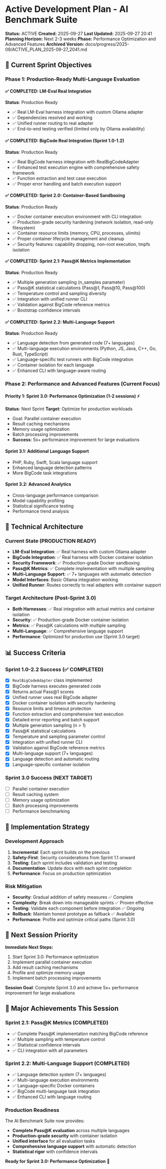 # Active Development Plan - AI Benchmark Suite
**Status:** ACTIVE
**Created:** 2025-09-27
**Last Updated:** 2025-09-27 20:41
**Planning Horizon:** Next 2-3 weeks
**Phase:** Performance Optimization and Advanced Features
**Archived Version:** docs/progress/2025-09/ACTIVE_PLAN_2025-09-27_2041.md

## 🎯 Current Sprint Objectives

### Phase 1: Production-Ready Multi-Language Evaluation

#### ✅ COMPLETED: LM-Eval Real Integration
**Status**: Production Ready
- ✅ Real LM-Eval harness integration with custom Ollama adapter
- ✅ Dependencies resolved and working
- ✅ Unified runner routing to real adapter
- ✅ End-to-end testing verified (limited only by Ollama availability)

#### ✅ COMPLETED: BigCode Real Integration (Sprint 1.0-1.2)
**Status**: Production Ready
- ✅ Real BigCode harness integration with RealBigCodeAdapter
- ✅ Enhanced test execution engine with comprehensive safety framework
- ✅ Function extraction and test case execution
- ✅ Proper error handling and batch execution support

#### ✅ COMPLETED: Sprint 2.0: Container-Based Sandboxing
**Status**: Production Ready
- ✅ Docker container execution environment with CLI integration
- ✅ Production-grade security hardening (network isolation, read-only filesystem)
- ✅ Container resource limits (memory, CPU, processes, ulimits)
- ✅ Proper container lifecycle management and cleanup
- ✅ Security features: capability dropping, non-root execution, tmpfs isolation

#### ✅ COMPLETED: Sprint 2.1: Pass@K Metrics Implementation
**Status**: Production Ready
- ✅ Multiple generation sampling (n_samples parameter)
- ✅ Pass@K statistical calculations (Pass@1, Pass@10, Pass@100)
- ✅ Temperature control and sampling diversity
- ✅ Integration with unified runner CLI
- ✅ Validation against BigCode reference metrics
- ✅ Bootstrap confidence intervals

#### ✅ COMPLETED: Sprint 2.2: Multi-Language Support
**Status**: Production Ready
- ✅ Language detection from generated code (7+ languages)
- ✅ Multi-language execution environments (Python, JS, Java, C++, Go, Rust, TypeScript)
- ✅ Language-specific test runners with BigCode integration
- ✅ Container isolation for each language
- ✅ Enhanced CLI with language-aware routing

### Phase 2: Performance and Advanced Features (Current Focus)

#### Priority 1: Sprint 3.0: Performance Optimization (1-2 sessions) ⚡
**Status**: Next Sprint
**Target**: Optimize for production workloads
- Goal: Parallel container execution
- Result caching mechanisms
- Memory usage optimization
- Batch processing improvements
- **Success**: 5x+ performance improvement for large evaluations

#### Sprint 3.1: Additional Language Support
- PHP, Ruby, Swift, Scala language support
- Enhanced language detection patterns
- More BigCode task integrations

#### Sprint 3.2: Advanced Analytics
- Cross-language performance comparison
- Model capability profiling
- Statistical significance testing
- Performance trend analysis

## 🔧 Technical Architecture

### Current State (PRODUCTION READY)
- **LM-Eval Integration**: ✅ Real harness with custom Ollama adapter
- **BigCode Integration**: ✅ Real harness with Docker container isolation
- **Security Framework**: ✅ Production-grade Docker sandboxing
- **Pass@K Metrics**: ✅ Complete implementation with multiple sampling
- **Multi-Language Support**: ✅ 7+ languages with automatic detection
- **Model Interfaces**: Basic Ollama integration working
- **Unified Runner**: Routes correctly to real adapters with container support

### Target Architecture (Post-Sprint 3.0)
- **Both Harnesses**: ✅ Real integration with actual metrics and container isolation
- **Security**: ✅ Production-grade Docker container isolation
- **Metrics**: ✅ Pass@K calculations with multiple sampling
- **Multi-Language**: ✅ Comprehensive language support
- **Performance**: Optimized for production use (Sprint 3.0 target)

## 📊 Success Criteria

### Sprint 1.0-2.2 Success (✅ COMPLETED)
- [x] `RealBigCodeAdapter` class implemented
- [x] BigCode harness executes generated code
- [x] Returns actual Pass@1 scores
- [x] Unified runner uses real BigCode adapter
- [x] Docker container isolation with security hardening
- [x] Resource limits and timeout protection
- [x] Function extraction and comprehensive test execution
- [x] Detailed error reporting and batch support
- [x] Multiple generation sampling (n > 1)
- [x] Pass@K statistical calculations
- [x] Temperature and sampling parameter control
- [x] Integration with unified runner CLI
- [x] Validation against BigCode reference metrics
- [x] Multi-language support (7+ languages)
- [x] Language detection and automatic routing
- [x] Language-specific container isolation

### Sprint 3.0 Success (NEXT TARGET)
- [ ] Parallel container execution
- [ ] Result caching system
- [ ] Memory usage optimization
- [ ] Batch processing improvements
- [ ] Performance benchmarking

## 🚀 Implementation Strategy

### Development Approach
1. **Incremental**: Each sprint builds on the previous
2. **Safety-First**: Security considerations from Sprint 1.1 onward
3. **Testing**: Each sprint includes validation and testing
4. **Documentation**: Update docs with each sprint completion
5. **Performance**: Focus on production optimization

### Risk Mitigation
- **Security**: Gradual addition of safety measures ✅ Complete
- **Complexity**: Break down into manageable sprints ✅ Proven effective
- **Testing**: Validate each component before integration ✅ Ongoing
- **Rollback**: Maintain honest prototype as fallback ✅ Available
- **Performance**: Profile and optimize critical paths (Sprint 3.0)

## 📅 Next Session Priority

**Immediate Next Steps:**
1. Start Sprint 3.0: Performance optimization
2. Implement parallel container execution
3. Add result caching mechanisms
4. Profile and optimize memory usage
5. Implement batch processing improvements

**Session Goal**: Complete Sprint 3.0 and achieve 5x+ performance improvement for large evaluations

## 🎉 Major Achievements This Session

### Sprint 2.1: Pass@K Metrics (COMPLETED)
- ✅ Complete Pass@K implementation matching BigCode reference
- ✅ Multiple sampling with temperature control
- ✅ Statistical confidence intervals
- ✅ CLI integration with all parameters

### Sprint 2.2: Multi-Language Support (COMPLETED)
- ✅ Language detection system (7+ languages)
- ✅ Multi-language execution environments
- ✅ Language-specific Docker containers
- ✅ BigCode multi-language task integration
- ✅ Enhanced CLI with language routing

### Production Readiness
The AI Benchmark Suite now provides:
- **Complete Pass@K evaluation** across multiple languages
- **Production-grade security** with container isolation
- **Unified interface** for all evaluation tasks
- **Comprehensive language support** with automatic detection
- **Statistical rigor** with confidence intervals

**Ready for Sprint 3.0: Performance Optimization** 🚀
